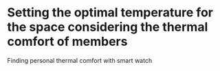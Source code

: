 # Setting the optimal temperature for the space considering the thermal comfort of members
Finding personal thermal comfort with smart watch
